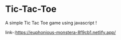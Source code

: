# Tic-Tac-Toe

A simple Tic Tac Toe game using javascript !

link-:https://euphonious-monstera-8f9cb1.netlify.app/
